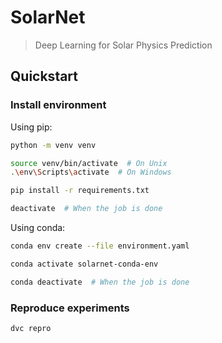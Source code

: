# SolarNet

> Deep Learning for Solar Physics Prediction


## Quickstart

### Install environment

Using pip:
```sh
python -m venv venv

source venv/bin/activate  # On Unix
.\env\Scripts\activate  # On Windows

pip install -r requirements.txt

deactivate  # When the job is done
```

Using conda:
```sh
conda env create --file environment.yaml

conda activate solarnet-conda-env

conda deactivate  # When the job is done
```


### Reproduce experiments

```sh
dvc repro
```
